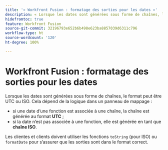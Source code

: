 ```yaml
---
title: '« Workfront Fusion : formatage des sorties pour les dates »'
description: « Lorsque les dates sont générées sous forme de chaînes, le format peut être UTC ou ISO. Cela dépend de la logique dans un panneau de mappage. »
hidefromtoc: true
feature: Workfront Fusion
source-git-commit: 32196793e652b6b498e623ba8857039d6311c796
workflow-type: ht
source-wordcount: '120'
ht-degree: 100%

---
```



# Workfront Fusion : formatage des sorties pour les dates

Lorsque les dates sont générées sous forme de chaînes, le format peut être UTC ou ISO. Cela dépend de la logique dans un panneau de mappage :

* si une date d’une fonction est associée à une chaîne, la chaîne est générée au format **UTC** ;
* si la date n’est pas associée à une fonction, elle est générée en tant que **chaîne ISO**.

Les clientes et clients doivent utiliser les fonctions `toString` (pour ISO) ou `formatDate` pour s’assurer que les sorties sont dans le format correct.
